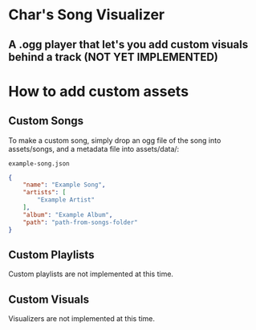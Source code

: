 # Char's Song Visualizer

## A .ogg player that let's you add custom visuals behind a track (NOT YET IMPLEMENTED)

# How to add custom assets

## Custom Songs

To make a custom song, simply drop an ogg file of the song into assets/songs, and a metadata file into assets/data/:

`example-song.json`
```json
{
    "name": "Example Song",
    "artists": [
        "Example Artist"
    ],
    "album": "Example Album",
    "path": "path-from-songs-folder"
}
```

## Custom Playlists

Custom playlists are not implemented at this time.

## Custom Visuals

Visualizers are not implemented at this time.